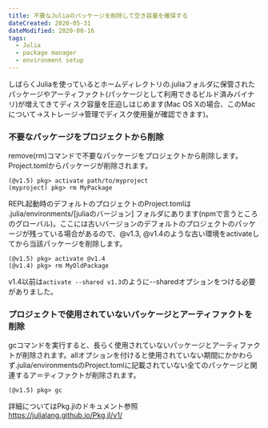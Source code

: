 ```yaml
---
title: 不要なJuliaのパッケージを削除して空き容量を確保する
dateCreated: 2020-05-31
dateModified: 2020-08-16
tags:
  - Julia
  - package manager
  - environment setup
---
```


しばらくJuliaを使っているとホームディレクトリの.juliaフォルダに保管されたパッケージやアーティファクト(パッケージとして利用できるビルド済みバイナリ)が増えてきてディスク容量を圧迫しはじめます(Mac OS Xの場合、このMacについて->ストレージ->管理でディスク使用量が確認できます)。


### 不要なパッケージをプロジェクトから削除

remove(rm)コマンドで不要なパッケージをプロジェクトから削除します。Project.tomlからパッケージが削除されます。

```
(@v1.5) pkg> activate path/to/myproject
(myproject) pkg> rm MyPackage
```

REPL起動時のデフォルトのプロジェクトのProject.tomlは .julia/environments/[juliaのバージョン] フォルダにあります(npmで言うところのグローバル)。ここには古いバージョンのデフォルトのプロジェクトのパッケージが残っている場合があるので、\@v1.3, \@v1.4のような古い環境をactivateしてから当該パッケージを削除します。

```
(@v1.5) pkg> activate @v1.4
(@v1.4) pkg> rm MyOldPackage
```

v1.4以前は`activate --shared v1.3`のように--sharedオプションをつける必要がありました。


### プロジェクトで使用されていないパッケージとアーティファクトを削除

gcコマンドを実行すると、長らく使用されていないパッケージとアーティファクトが削除されます。allオプションを付けると使用されていない期間にかかわらず.julia/environmentsのProject.tomlに記載されていない全てのパッケージと関連するア＝ティファクトが削除されます。

```
(@v1.5) pkg> gc
```


詳細についてはPkg.jlのドキュメント参照  
https://julialang.github.io/Pkg.jl/v1/
